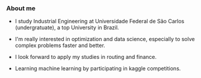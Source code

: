 

### About me 

* I study Industrial Engineering at Universidade Federal de São Carlos (undergratuate), a top University in Brazil.

* I'm really interested in optimization and data science, especially to solve complex problems faster and better.

* I look forward to apply my studies in routing and finance.

* Learning machine learning by participating in kaggle competitions.

